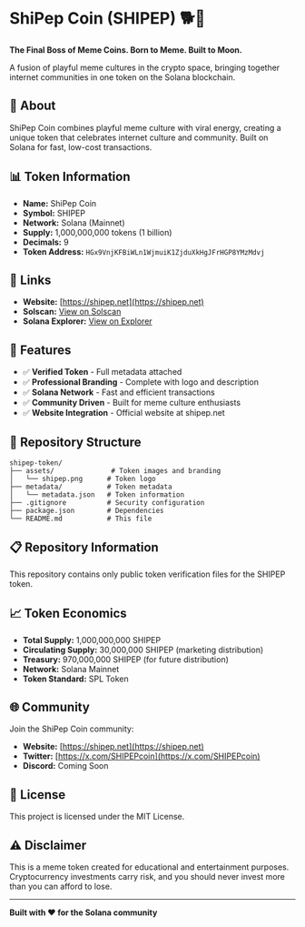 # ShiPep Coin (SHIPEP) 🐕🐸

**The Final Boss of Meme Coins. Born to Meme. Built to Moon.**

A fusion of playful meme cultures in the crypto space, bringing together internet communities in one token on the Solana blockchain.

## 🌟 About

ShiPep Coin combines playful meme culture with viral energy, creating a unique token that celebrates internet culture and community. Built on Solana for fast, low-cost transactions.

## 📊 Token Information

- **Name:** ShiPep Coin
- **Symbol:** SHIPEP
- **Network:** Solana (Mainnet)
- **Supply:** 1,000,000,000 tokens (1 billion)
- **Decimals:** 9
- **Token Address:** `HGx9VnjKFBiWLn1WjmuiK1ZjduXkHgJFrHGP8YMzMdvj`

## 🔗 Links

- **Website:** [https://shipep.net](https://shipep.net)
- **Solscan:** [View on Solscan](https://solscan.io/token/HGx9VnjKFBiWLn1WjmuiK1ZjduXkHgJFrHGP8YMzMdvj)
- **Solana Explorer:** [View on Explorer](https://explorer.solana.com/address/HGx9VnjKFBiWLn1WjmuiK1ZjduXkHgJFrHGP8YMzMdvj)

## 🚀 Features

- ✅ **Verified Token** - Full metadata attached
- ✅ **Professional Branding** - Complete with logo and description
- ✅ **Solana Network** - Fast and efficient transactions
- ✅ **Community Driven** - Built for meme culture enthusiasts
- ✅ **Website Integration** - Official website at shipep.net

## 📁 Repository Structure

```
shipep-token/
├── assets/              # Token images and branding
│   └── shipep.png      # Token logo
├── metadata/           # Token metadata
│   └── metadata.json   # Token information
├── .gitignore          # Security configuration
├── package.json        # Dependencies
└── README.md           # This file
```

## 📋 Repository Information

This repository contains only public token verification files for the SHIPEP token.

## 📈 Token Economics

- **Total Supply:** 1,000,000,000 SHIPEP
- **Circulating Supply:** 30,000,000 SHIPEP (marketing distribution)
- **Treasury:** 970,000,000 SHIPEP (for future distribution)
- **Network:** Solana Mainnet
- **Token Standard:** SPL Token

## 🌐 Community

Join the ShiPep Coin community:
- **Website:** [https://shipep.net](https://shipep.net)
- **Twitter:** [https://x.com/SHIPEPcoin](https://x.com/SHIPEPcoin)
- **Discord:** Coming Soon

## 📄 License

This project is licensed under the MIT License.

## ⚠️ Disclaimer

This is a meme token created for educational and entertainment purposes. Cryptocurrency investments carry risk, and you should never invest more than you can afford to lose.

---

**Built with ❤️ for the Solana community** 